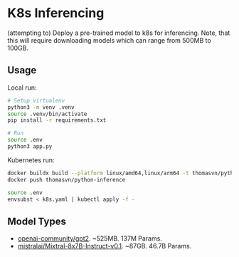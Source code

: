 # K8s Inferencing

(attempting to) Deploy a pre-trained model to k8s for inferencing. Note, that this will require downloading models which can range from 500MB to 100GB.

## Usage

Local run:

```sh
# Setup virtualenv
python3 -m venv .venv
source .venv/bin/activate
pip install -r requirements.txt

# Run
source .env
python3 app.py
```

Kubernetes run:

```sh
docker buildx build --platform linux/amd64,linux/arm64 -t thomasvn/python-inference . --push
docker push thomasvn/python-inference

source .env
envsubst < k8s.yaml | kubectl apply -f -
```

## Model Types

- [openai-community/gpt2](https://huggingface.co/openai-community/gpt2). ~525MB. 137M Params.
- [mistralai/Mixtral-8x7B-Instruct-v0.1](https://huggingface.co/mistralai/Mixtral-8x7B-Instruct-v0.1). ~87GB. 46.7B Params.

<!--
https://huggingface.co/
https://huggingface.co/docs/transformers/quicktour
https://huggingface.co/mistralai/Mixtral-8x7B-Instruct-v0.1
-->

<!-- 
Small/lightweight models:
- https://huggingface.co/openai-community/gpt2
- https://huggingface.co/distilbert/distilgpt2/tree/main
- https://huggingface.co/distilbert/distilbert-base-uncased
- https://huggingface.co/microsoft/Phi-3-mini-4k-instruct
-->

<!--
aws ec2 describe-volumes --volume-ids <volume-id>
aws ec2 detach-volume --volume-id <volume-id>
-->

<!-- TODO:

~ faster iterations ~

- Force GPT2 to actually use the GPU? I want to be able to measure GPU usage here.
  - https://huggingface.co/docs/transformers/main/en/model_doc/gpt2
- Use the `pipeline()` API and specify a GPU device to run on. "Hardware accelerator e.g. GPU is available in the environment, but no `device` argument is passed to the `Pipeline` object. Model will be on CPU."
- More investigation on what is `.to("cuda")`
- Run the model with lower precision so it doesn't max out node usage?
- Makefile?
- https://hub.docker.com/r/pytorch/pytorch
- https://matt.sh/python-project-structure-2024
- GH Actions Docker Build Cache?
      - name: Cache Docker layers
        uses: actions/cache@v3
        with:
          path: /tmp/.buildx-cache
          key: ${{ runner.os }}-buildx-${{ github.sha }}
          restore-keys: |
            ${{ runner.os }}-buildx-
- GH Actions speed up multiarch build?
-->

<!-- DONE: (most recent to least recent)
- Use Github Actions to build & push docker image
- Switch to GPT2 for faster iterations
- Dockerfile
- k8s manifest
-->

